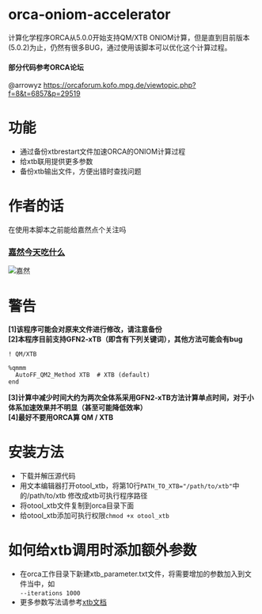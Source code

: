 # orca-oniom-accelerator

计算化学程序ORCA从5.0.0开始支持QM/XTB ONIOM计算，但是直到目前版本(5.0.2)为止，仍然有很多BUG，通过使用该脚本可以优化这个计算过程。  
#### 部分代码参考ORCA论坛  
@arrowyz https://orcaforum.kofo.mpg.de/viewtopic.php?f=8&t=6857&p=29519  
#  功能
*  通过备份xtbrestart文件加速ORCA的ONIOM计算过程
*  给xtb联用提供更多参数
*  备份xtb输出文件，方便出错时查找问题
  


#  作者的话
在使用本脚本之前能给嘉然点个关注吗  
### [嘉然今天吃什么](https://space.bilibili.com/672328094?from=search&seid=1096288322192370152)   
![嘉然](https://i2.hdslb.com/bfs/face/d399d6f5cf7943a996ae96999ba3e6ae2a2988de.jpg@240w_240h_1c_1s.webp)

#  警告  
**[1]该程序可能会对原来文件进行修改，请注意备份**  
**[2]本程序目前支持GFN2-xTB（即含有下列关键词），其他方法可能会有bug**
```
! QM/XTB

%qmmm
  AutoFF_QM2_Method XTB  # XTB (default)
end
```  

**[3]计算中减少时间大约为两次全体系采用GFN2-xTB方法计算单点时间，对于小体系加速效果并不明显（甚至可能降低效率）**  
**[4]最好不要用ORCA算 QM / XTB**  

#  安装方法
* 下载并解压源代码  
* 用文本编辑器打开otool_xtb，将第10行```PATH_TO_XTB="/path/to/xtb"```中的/path/to/xtb 修改成xtb可执行程序路径
* 将otool_xtb文件复制到orca目录下面
* 给otool_xtb添加可执行权限```chmod +x otool_xtb ```  

#  如何给xtb调用时添加额外参数  
* 在orca工作目录下新建xtb_parameter.txt文件，将需要增加的参数加入到文件当中，如  
``` --iterations 1000 ```   
* 更多参数写法请参考[xtb文档](https://xtb-docs.readthedocs.io/en/latest/contents.html)  

